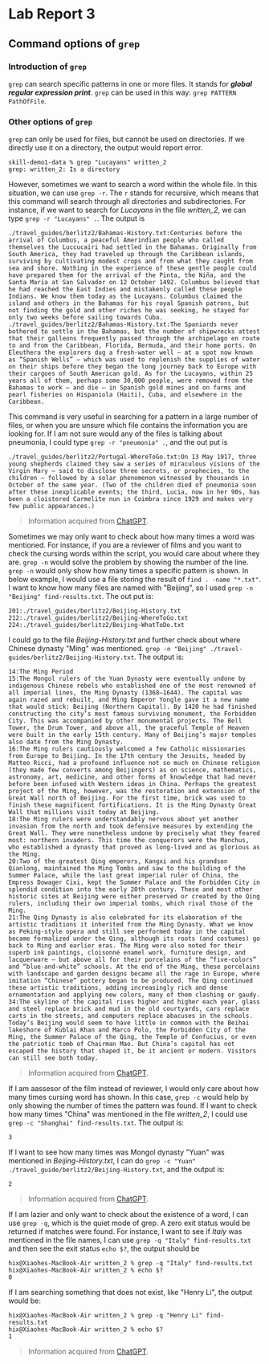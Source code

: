 # Lab Report 3
## Command options of `grep`
### Introduction of `grep`
`grep` can search specific patterns in one or more files. It stands for ***global regular expression print***. `grep` can be used in this way: `grep PATTERN PathOfFile`.
### Other options of `grep`
`grep` can only be used for files, but cannot be used on directories. If we directly use it on a directory, the output would report error. 
```
skill-demo1-data % grep "Lucayans" written_2 
grep: written_2: Is a directory
```

However, sometimes we want to search a word within the whole file. In this situation, we can use `grep -r`. The `r` stands for recursive, which means that this command will search through all directories and subdirectories.
For instance, if we want to search for *Lucayans* in the file *written_2*, we can type `grep -r "Lucayans" .`. The output is
```
./travel_guides/berlitz2/Bahamas-History.txt:Centuries before the arrival of Columbus, a peaceful Amerindian people who called themselves the Luccucairi had settled in the Bahamas. Originally from South America, they had traveled up through the Caribbean islands, surviving by cultivating modest crops and from what they caught from sea and shore. Nothing in the experience of these gentle people could have prepared them for the arrival of the Pinta, the Niña, and the Santa Maria at San Salvador on 12 October 1492. Columbus believed that he had reached the East Indies and mistakenly called these people Indians. We know them today as the Lucayans. Columbus claimed the island and others in the Bahamas for his royal Spanish patrons, but not finding the gold and other riches he was seeking, he stayed for only two weeks before sailing towards Cuba.
./travel_guides/berlitz2/Bahamas-History.txt:The Spaniards never bothered to settle in the Bahamas, but the number of shipwrecks attest that their galleons frequently passed through the archipelago en route to and from the Caribbean, Florida, Bermuda, and their home ports. On Eleuthera the explorers dug a fresh-water well — at a spot now known as “Spanish Wells” — which was used to replenish the supplies of water on their ships before they began the long journey back to Europe with their cargoes of South American gold. As for the Lucayans, within 25 years all of them, perhaps some 30,000 people, were removed from the Bahamas to work — and die — in Spanish gold mines and on farms and pearl fisheries on Hispaniola (Haiti), Cuba, and elsewhere in the Caribbean.
```
This command is very useful in searching for a pattern in a large number of files, or when you are unsure which file contains the information you are looking for. If I am not sure would any of the files is talking about pneumonia, I could type `grep -r "pneumonia" .`, and the out put is
```
./travel_guides/berlitz2/Portugal-WhereToGo.txt:On 13 May 1917, three young shepherds claimed they saw a series of miraculous visions of the Virgin Mary — said to disclose three secrets, or prophecies, to the children — followed by a solar phenomenon witnessed by thousands in October of the same year. (Two of the children died of pneumonia soon after these inexplicable events; the third, Lucia, now in her 90s, has been a cloistered Carmelite nun in Coimbra since 1929 and makes very few public appearances.)
```
> Information acquired from [ChatGPT](https://chat.openai.com/chat).

Sometimes we may only want to check about how many times a word was mentioned. For instance, if you are a reviewer of films and you want to check the cursing words within the script, you would care about where they are. `grep -n` would solve the problem by showing the number of the line.
`grep -n` would only show how many times a specific pattern is shown. In below example, I would use a file storing the result of `find . -name "*.txt"`. I want to know how many files are named with "Beijing", so I used `grep -n "Beijing" find-results.txt`. The out put is:
```
201:./travel_guides/berlitz2/Beijing-History.txt
212:./travel_guides/berlitz2/Beijing-WhereToGo.txt
224:./travel_guides/berlitz2/Beijing-WhatToDo.txt
```
I could go to the file *Beijing-History.txt* and further check about where Chinese dynasty "Ming" was mentioned. `grep -n "Beijing" ./travel-guides/berlitz2/Beijing-History.txt`. The output is:
```
14:The Ming Period
15:The Mongol rulers of the Yuan Dynasty were eventually undone by indigenous Chinese rebels who established one of the most renowned of all imperial lines, the Ming Dynasty (1368–1644). The capital was again razed and rebuilt, and Ming Emperor Yongle gave it a new name that would stick: Beijing (Northern Capital). By 1420 he had finished constructing the city’s most famous surviving monument, the Forbidden City. This was accompanied by other monumental projects. The Bell Tower, the Drum Tower, and above all, the graceful Temple of Heaven were built in the early 15th century. Many of Beijing’s major temples also date from the Ming Dynasty.
16:The Ming rulers cautiously welcomed a few Catholic missionaries from Europe to Beijing. In the 17th century the Jesuits, headed by Matteo Ricci, had a profound influence not so much on Chinese religion (they made few converts among Beijingers) as on science, mathematics, astronomy, art, medicine, and other forms of knowledge that had never before been infused with Western ideas in China. Perhaps the greatest project of the Ming, however, was the restoration and extension of the Great Wall north of Beijing. For the first time, brick was used to finish these magnificent fortifications. It is the Ming Dynasty Great Wall that millions visit today at Beijing.
18:The Ming rulers were understandably nervous about yet another invasion from the north and took defensive measures by extending the Great Wall. They were nonetheless undone by precisely what they feared most: northern invaders. This time the conquerors were the Manchus, who established a dynasty that proved as long-lived and as glorious as the Ming.
20:Two of the greatest Qing emperors, Kangxi and his grandson Qianlong, maintained the Ming Tombs and saw to the building of the Summer Palace, while the last great imperial ruler of China, the Empress Dowager Cixi, kept the Summer Palace and the Forbidden City in splendid condition into the early 20th century. These and most other historic sites at Beijing were either preserved or created by the Qing rulers, including their own imperial tombs, which rival those of the Ming.
21:The Qing Dynasty is also celebrated for its elaboration of the artistic traditions it inherited from the Ming Dynasty. What we know as Peking-style opera and still see performed today in the capital became formalized under the Qing, although its roots (and costumes) go back to Ming and earlier eras. The Ming were also noted for their superb ink paintings, cloisonné enamel work, furniture design, and lacquerware — but above all for their porcelains of the “five-colors” and “blue-and-white” schools. At the end of the Ming, these porcelains with landscape and garden designs became all the rage in Europe, where imitation “Chinese” pottery began to be produced. The Qing continued these artistic traditions, adding increasingly rich and dense ornamentation and applying new colors, many of them clashing or gaudy.
34:The skyline of the capital rises higher and higher each year, glass and steel replace brick and mud in the old courtyards, cars replace carts in the streets, and computers replace abacuses in the schools. Today’s Beijing would seem to have little in common with the Beihai lakeshore of Kublai Khan and Marco Polo, the Forbidden City of the Ming, the Summer Palace of the Qing, the Temple of Confucius, or even the patriotic tomb of Chairman Mao. But China’s capital has not escaped the history that shaped it, be it ancient or modern. Visitors can still see both today.
```
> Information acquired from [ChatGPT](https://chat.openai.com/chat).

If I am aassesor of the film instead of reviewer, I would only care about how many times cursing word has shown. In this case, `grep -c` would help by only showing the number of times the pattern was found.
If I want to check how many times "China" was mentioned in the file *written_2*, I could use `grep -c "Shanghai" find-results.txt`. The output is:
```
3
```
If I want to see how many times was Mongol dynasty "Yuan" was mentioned in *Beijing-History.txt*, I can do `grep -c "Yuan" ./travel_guide/berlitz2/Beijing-History.txt`, and the output is:
```
2
```
> Information acquired from [ChatGPT](https://chat.openai.com/chat).

If I am lazier and only want to check about the existence of a word, I can use `grep -q`, which is the quiet mode of grep. A zero exit status would be returned if matches were found.
For instance, I want to see if *Italy* was mentioned in the file names, I can use `grep -q "Italy" find-results.txt` and then see the exit status `echo $?`, the output should be
```
hix@Xiaohes-MacBook-Air written_2 % grep -q "Italy" find-results.txt 
hix@Xiaohes-MacBook-Air written_2 % echo $?
0
```
If I am searching something that does not exist, like "Henry Li", the output would be:
```
hix@Xiaohes-MacBook-Air written_2 % grep -q "Henry Li" find-results.txt 
hix@Xiaohes-MacBook-Air written_2 % echo $?
1
```
> Information acquired from [ChatGPT](https://chat.openai.com/chat).
